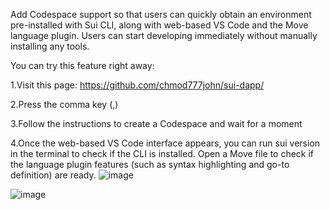 Add Codespace support so that users can quickly obtain an environment pre-installed with Sui CLI, along with web-based VS Code and the Move language plugin. Users can start developing immediately without manually installing any tools.

You can try this feature right away:

1.Visit this page: https://github.com/chmod777john/sui-dapp/

2.Press the comma key (,)

3.Follow the instructions to create a Codespace and wait for a moment

4.Once the web-based VS Code interface appears, you can run sui version in the terminal to check if the CLI is installed. Open a Move file to check if the language plugin features (such as syntax highlighting and go-to definition) are ready.
![image](https://github.com/chmod777john/sui-dapp/assets/146207719/f2cb9a65-3c7e-4777-a994-b3efb7faa0ff)

![image](https://github.com/chmod777john/sui-dapp/assets/146207719/bb9aa530-75e6-440a-af63-20a702dad7ef)
